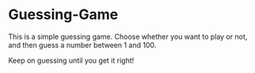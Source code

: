 # Guessing-Game
This is a simple guessing game. Choose whether you want to play or not, and then guess a number between 1 and 100.

Keep on guessing until you get it right!
